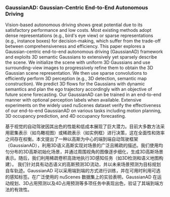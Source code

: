 ### GaussianAD: Gaussian-Centric End-to-End Autonomous Driving

Vision-based autonomous driving shows great potential due to its satisfactory performance and low costs. Most existing methods adopt dense representations (e.g., bird's eye view) or sparse representations (e.g., instance boxes) for decision-making, which suffer from the trade-off between comprehensiveness and efficiency. This paper explores a Gaussian-centric end-to-end autonomous driving (GaussianAD) framework and exploits 3D semantic Gaussians to extensively yet sparsely describe the scene. We initialize the scene with uniform 3D Gaussians and use surrounding-view images to progressively refine them to obtain the 3D Gaussian scene representation. We then use sparse convolutions to efficiently perform 3D perception (e.g., 3D detection, semantic map construction). We predict 3D flows for the Gaussians with dynamic semantics and plan the ego trajectory accordingly with an objective of future scene forecasting. Our GaussianAD can be trained in an end-to-end manner with optional perception labels when available. Extensive experiments on the widely used nuScenes dataset verify the effectiveness of our end-to-end GaussianAD on various tasks including motion planning, 3D occupancy prediction, and 4D occupancy forecasting.

基于视觉的自动驾驶因其出色的性能和低成本展现了巨大潜力。目前大多数方法采用密集表示（如鸟瞰视图）或稀疏表示（如实例框）进行决策，这在全面性和效率之间存在权衡。本文提出了一种以高斯为中心的端到端自动驾驶框架（GaussianAD），利用3D语义高斯实现对场景的广泛且稀疏的描述。我们使用均匀分布的3D高斯初始化场景，并通过周围视角的图像逐步细化，生成3D高斯场景表示。随后，我们利用稀疏卷积高效地执行3D感知任务（如3D检测和语义地图构建）。
我们针对具有动态语义的高斯预测3D流动，并以未来场景预测为目标规划自车轨迹。GaussianAD 可以采用端到端的方式进行训练，并在可用时利用可选的感知标签。在广泛使用的 nuScenes 数据集上的实验表明，GaussianAD 在运动规划、3D占用预测以及4D占用预测等多项任务中表现出色，验证了其端到端方法的有效性。
